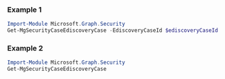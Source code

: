 ### Example 1
```powershell
Import-Module Microsoft.Graph.Security
Get-MgSecurityCaseEdiscoveryCase -EdiscoveryCaseId $ediscoveryCaseId
```
### Example 2
```powershell
Import-Module Microsoft.Graph.Security
Get-MgSecurityCaseEdiscoveryCase
```
